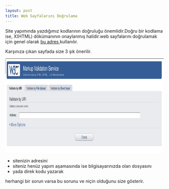 ```yaml
---
layout: post
title: Web Sayfalarını Doğrulama
---
```


Site yapımında yazdığımız kodlarının doğruluğu önemlidir.Doğru bir kodlama ise, X(HTML)
dökümanının onaylanmış halidir.web sayfalarını doğrulamak için genel olarak <a href="http://validator.w3.org/">bu adres </a> kullanılır.

Karşınıza çıkan sayfada size 3 şık önerilir.

<img src = "/images/9.png" width="700" height="300"  />


<ul>
<li> sitenizin adresini </li>
<li> siteniz henüz yapım aşamasında ise bilgisayarınızda olan dosyasını </li>
<li> yada direk kodu yazarak </li>
</ul>
herhangi bir sorun varsa bu sorunu ve niçin olduğunu size gösterir.

